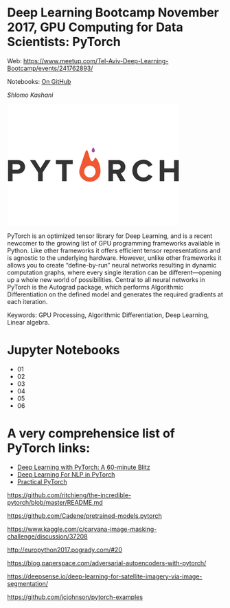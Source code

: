 
# Deep Learning Bootcamp November 2017, GPU Computing for Data Scientists: PyTorch

Web: https://www.meetup.com/Tel-Aviv-Deep-Learning-Bootcamp/events/241762893/

Notebooks: <a href="https://github.com/QuantScientist/Data-Science-PyCUDA-GPU"> On GitHub</a>

*Shlomo Kashani*

![pytorch-logo-flat.png](pytorch-logo-flat.png)

PyTorch is an optimized tensor library for Deep Learning, and is a recent newcomer to the growing list of GPU programming frameworks available in Python. Like other frameworks it offers efficient tensor representations and is agnostic to the underlying hardware. However, unlike other frameworks it allows you to create “define-by-run” neural networks resulting in dynamic computation graphs, where every single iteration can be different—opening up a whole new world of possibilities. Central to all neural networks in PyTorch is the Autograd package, which performs Algorithmic Differentiation on the defined model and generates the required gradients at each iteration.

Keywords: GPU Processing, Algorithmic Differentiation, Deep Learning, Linear algebra.

# Jupyter Notebooks
- 01 
- 02 
- 03 
- 04 
- 05 
- 06 

# A very comprehensice list of PyTorch links:

* [Deep Learning with PyTorch: A 60-minute Blitz](https://github.com/pytorch/tutorials/blob/master/Deep%20Learning%20with%20PyTorch.ipynb)
* [Deep Learning For NLP in PyTorch](https://github.com/rguthrie3/DeepLearningForNLPInPytorch)
* [Practical PyTorch](https://github.com/spro/practical-pytorch)

https://github.com/ritchieng/the-incredible-pytorch/blob/master/README.md

https://github.com/Cadene/pretrained-models.pytorch

https://www.kaggle.com/c/carvana-image-masking-challenge/discussion/37208

http://europython2017.pogrady.com/#20


https://blog.paperspace.com/adversarial-autoencoders-with-pytorch/

https://deepsense.io/deep-learning-for-satellite-imagery-via-image-segmentation/

https://github.com/jcjohnson/pytorch-examples

